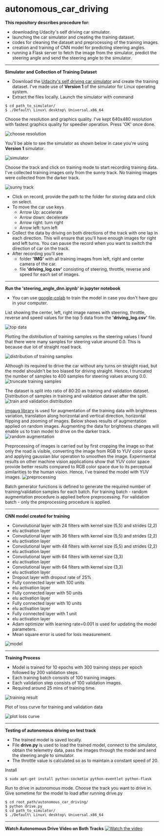 # autonomous_car_driving 
**This repository describes procedure for:**
- downloading Udacity's self driving car simulator.
- launching the car simulator and creating the training dataset.
- codes for cleaning the dataset and preprocessing of the training images.
- creation and training of CNN model for predicting steering angles.
- running a Flask server to fetch the image from the simulator, predict the steering angle and send the steering angle to the simulator.

--------------------------------------
**Simulator and Collection of Training Dataset**
- Download the [Udacity's self driving car simulator](https://github.com/udacity/self-driving-car-sim) and create the training dataset. I've made use of **Version 1** of the simulator for Linux operating system.
- Extract the files locally. Launch the simulator with command
```
$ cd path_to_simulator/
$ ./Default\ Linux\ desktop\ Universal.x86_64
```
Choose the resolution and graphics quality. I've kept 640x480 resolution with fastest graphics quality for speedier operation. Press 'OK' once done.

![choose resolution](images/choose_resolution.png)

You'll be able to see the simulator as shown below in case you're using **Version 1** simulator.

![simulator](images/simulator.png)

Choose the track and click on training mode to start recording training data. I've collected training images only from the sunny track. No training images were collected from the darker track.

![sunny track](images/sunny_track_training.png)

- Click on record, provide the path to the folder for storing data and click on select. 
- To move the car use keys
  - Arrow Up: accelerate 
  - Arrow down: decelerate
  - Arrow right: turn right
  - Arrow left: turn left
- Collect the data by driving on both directions of the track with one lap in each direction. This will ensure that you'll have enough images for right and left turns. You can pause the record when you want to switch the direction of car on the track.
- After recording you'll see 
  - folder **'IMG'** with all training images from left, right and center camera of the car.
  - file **'driving_log.csv'** consisting of steering, throttle, reverse and speed for each set of images.

--------------------------------------
**Run the 'steering_angle_dnn.ipynb' in jupyter notebook**
- You can use [google-colab](https://colab.research.google.com) to train the model in case you don't have gpu in your computer.

List showing the center, left, right image names with steering, throttle, reverse and speed values for the top 5 data from the **'driving_log.csv'** file.

![top data](images/data_head.png)

Plotting the distribution of training samples vs the steering values I found that there were many samples for steering value around 0.0. This is because due lot of straight road track.

![distribution of training samples](images/histogram_images_vs_steering_anlges.png)

Although its required to drive the car without any turns on straight road, but the model shouldn't be too biased for driving straight. Hence, I truncated the number of samples to 400 samples for steering values aroung 0.0.
![truncate training samples](images/truncated_histogram.png)

The dataset is split into ratio of 80:20 as training and validation dataset. Distribution of samples in training and validation dataset after the split.
![train and validation distribution](images/Distribution_training_validation.png)

[imgaug library](https://imgaug.readthedocs.io/en/latest/) is used for augmentation of the training data with brightness variation, translation along horizontal and vertical direction, horizontal flipping and zooming of images. Below shows results of augmentation applied on random images. Augmenting the data for brightness changes will enable us to train model to drive on the darker track.
![random augmentation](images/Random_augmentation.png)

Preprocessing of images is carried out by first cropping the image so that only the road is visible, converting the image from RGB to YUV color space and applying gaussian blur operation to smoothen the image. Experimental results on other machine vision applications show that YUV color space provide better results compared to RGB color space due to its perceptual similarities to
the human vision. Hence, I've trained the model with YUV images.
![preprocessing](images/preprocess_image.png)

Batch generator functions is defined to generate the required number of training/validation samples for each batch. 
For training batch - random augmentation procedure is applied before preprocessing.
For validation batch - only the preprocessing procedure is applied. 

--------------------------------------
**CNN model created for training**
- Convolutional layer with 24 filters with kernel size (5,5) and strides (2,2)
- elu activation layer
- Convolutional layer with 36 filters with kernel size (5,5) and strides (2,2)
- elu activation layer
- Convolutional layer with 48 filters with kernel size (5,5) and strides (2,2)
- elu activation layer
- Convolutional layer with 64 filters with kernel size (3,3)
- elu activation layer
- Convolutional layer with 64 filters with kernel size (3,3)
- elu activation layer
- Dropout layer with dropout rate of 25%
- Fully connected layer with 100 units
- elu activation layer
- Fully connected layer with 50 units
- elu activation layer
- Fully connected layer with 10 units
- elu activation layer
- Fully connected layer with 1 unit
- elu activation layer
- Adam optimizer with learning rate=0.001 is used for updating the model parameters.
- Mean square error is used for loss measurement.

![model](images/model.png)

--------------------------------------
**Training Process**
- Model is trained for 10 epochs with 300 training steps per epoch followed by 200 validation steps. 
- Each training batch consists of 100 training images.
- Each validation step consists of 100 validation images. 
- Required around 25 mins of training time.

![training result](images/training_fit_gen.png)

Plot of loss curve for training and validation data

![plot loss curve](images/plot_loss_curve.png)

--------------------------------------
**Testing of autonomous driving on test track**
- The trained model is saved locally. 
- File **drive.py** is used to load the trained model, connect to the simulator, obtain the telemetry data, pass the images through the model and send the steering angle to simulator. 
- The throttle value is calculated so as to maintain a constant speed of 20.

Install
```
$ sudo apt-get install python-socketio python-eventlet python-flask
```

Run to drive in autonomous mode. Choose the track you want to drive in. Give sometime for the model to load after running drive.py
```
$ cd root_path/autonomous_car_driving/
$ python drive.py
$ cd path_to_simulator/
$ ./Default\ Linux\ desktop\ Universal.x86_64
```

--------------------------------------
**Watch Autonomous Drive Video on Both Tracks**
[![Watch the video](images/autonomous_driving2.png)](https://youtu.be/ozstXJIiAoA)
